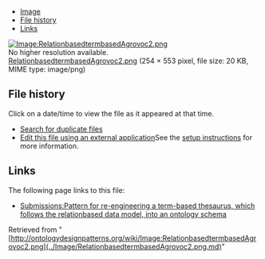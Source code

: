 * [Image](../Image/RelationbasedtermbasedAgrovoc2.png.md#file)
* [File history](../Image/RelationbasedtermbasedAgrovoc2.png.md#filehistory)
* [Links](../Image/RelationbasedtermbasedAgrovoc2.png.md#filelinks)

[![Image:RelationbasedtermbasedAgrovoc2.png](../../../images/d/d3/RelationbasedtermbasedAgrovoc2.png)](../../../images/d/d3/RelationbasedtermbasedAgrovoc2.png)  
No higher resolution available.  
[RelationbasedtermbasedAgrovoc2.png](../../../images/d/d3/RelationbasedtermbasedAgrovoc2.png)‎ (254 × 553 pixel, file size: 20 KB, MIME type: image/png)

## File history

Click on a date/time to view the file as it appeared at that time.



  
* [Search for duplicate files](http://ontologydesignpatterns.org/wiki/Special:FileDuplicateSearch/RelationbasedtermbasedAgrovoc2.png "Special:FileDuplicateSearch/RelationbasedtermbasedAgrovoc2.png")
* [Edit this file using an external application](http://ontologydesignpatterns.org/wiki/index.php?title=Image:RelationbasedtermbasedAgrovoc2.png&action=edit&externaledit=true&mode=file "Image:RelationbasedtermbasedAgrovoc2.png")See the [setup instructions](http://www.mediawiki.org/wiki/Manual:External_editors "http://www.mediawiki.org/wiki/Manual:External_editors") for more information.

## Links



The following page links to this file:


* [Submissions:Pattern for re-engineering a term-based thesaurus, which follows the relationbased data model, into an ontology schema](../Submissions/Pattern_for_re-engineering_a_term-based_thesaurus,_which_follows_the_relationbased_data_model,_into_an_ontology_schema.md "Submissions:Pattern for re-engineering a term-based thesaurus, which follows the relationbased data model, into an ontology schema")


Retrieved from "[http://ontologydesignpatterns.org/wiki/Image:RelationbasedtermbasedAgrovoc2.png](../Image/RelationbasedtermbasedAgrovoc2.png.md)"